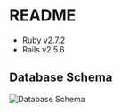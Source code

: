 # README


* Ruby v2.7.2
* Rails v2.5.6

<h2>Database Schema</h2>
<img src="https://user-images.githubusercontent.com/15107515/144136200-fc8a40cc-48fa-467e-8f26-22edadac0a35.png" alt="Database Schema"></img>
